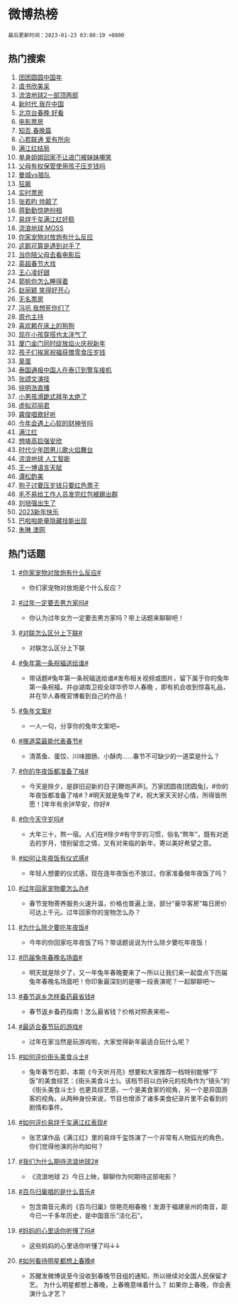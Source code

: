# 微博热榜

`最后更新时间：2023-01-23 03:08:19 +0800`

## 热门搜索

1. [团团圆圆中国年](https://m.weibo.cn/search?containerid=100103type%3D1%26t%3D10%26q%3D%23%E5%9B%A2%E5%9B%A2%E5%9C%86%E5%9C%86%E4%B8%AD%E5%9B%BD%E5%B9%B4%23&stream_entry_id=51&isnewpage=1&extparam=seat%3D1%26filter_type%3Drealtimehot%26cate%3D10103%26pos%3D0%26dgr%3D0%26c_type%3D51%26display_time%3D1674414498%26pre_seqid%3D1674414498053031884116&luicode=10000011&lfid=106003type%253D25%2526t%253D3%2526disable_hot%253D1%2526filter_type%253Drealtimehot)
1. [虞书欣美呆](https://m.weibo.cn/search?containerid=100103type%3D1%26t%3D10%26q%3D%23%E8%99%9E%E4%B9%A6%E6%AC%A3%E7%BE%8E%E5%91%86%23&stream_entry_id=31&isnewpage=1&extparam=seat%3D1%26cate%3D5001%26dgr%3D0%26lcate%3D5001%26pos%3D0%26stream_entry_id%3D31%26flag%3D0%26filter_type%3Drealtimehot%26band_rank%3D1%26q%3D%2523%25E8%2599%259E%25E4%25B9%25A6%25E6%25AC%25A3%25E7%25BE%258E%25E5%2591%2586%2523%26realpos%3D1%26c_type%3D31%26display_time%3D1674414498%26pre_seqid%3D1674414498053031884116&luicode=10000011&lfid=106003type%253D25%2526t%253D3%2526disable_hot%253D1%2526filter_type%253Drealtimehot)
1. [流浪地球2一部顶两部](https://m.weibo.cn/search?containerid=100103type%3D1%26t%3D10%26q%3D%23%E6%B5%81%E6%B5%AA%E5%9C%B0%E7%90%832%E4%B8%80%E9%83%A8%E9%A1%B6%E4%B8%A4%E9%83%A8%23&stream_entry_id=31&isnewpage=1&extparam=seat%3D1%26cate%3D5001%26dgr%3D0%26lcate%3D5001%26pos%3D1%26stream_entry_id%3D31%26flag%3D0%26filter_type%3Drealtimehot%26band_rank%3D2%26q%3D%2523%25E6%25B5%2581%25E6%25B5%25AA%25E5%259C%25B0%25E7%2590%25832%25E4%25B8%2580%25E9%2583%25A8%25E9%25A1%25B6%25E4%25B8%25A4%25E9%2583%25A8%2523%26realpos%3D2%26c_type%3D31%26display_time%3D1674414498%26pre_seqid%3D1674414498053031884116&luicode=10000011&lfid=106003type%253D25%2526t%253D3%2526disable_hot%253D1%2526filter_type%253Drealtimehot)
1. [新时代 我在中国](https://m.weibo.cn/search?containerid=100103type%3D1%26t%3D10%26q%3D%23%E6%96%B0%E6%97%B6%E4%BB%A3+%E6%88%91%E5%9C%A8%E4%B8%AD%E5%9B%BD%23&stream_entry_id=31&isnewpage=1&extparam=seat%3D1%26cate%3D5001%26dgr%3D0%26lcate%3D5001%26pos%3D2%26stream_entry_id%3D31%26flag%3D0%26filter_type%3Drealtimehot%26band_rank%3D3%26q%3D%2523%25E6%2596%25B0%25E6%2597%25B6%25E4%25BB%25A3%2520%25E6%2588%2591%25E5%259C%25A8%25E4%25B8%25AD%25E5%259B%25BD%2523%26realpos%3D3%26c_type%3D31%26display_time%3D1674414498%26pre_seqid%3D1674414498053031884116&luicode=10000011&lfid=106003type%253D25%2526t%253D3%2526disable_hot%253D1%2526filter_type%253Drealtimehot)
1. [北京台春晚 好看](https://m.weibo.cn/search?containerid=100103type%3D1%26t%3D10%26q%3D%23%E5%8C%97%E4%BA%AC%E5%8F%B0%E6%98%A5%E6%99%9A+%E5%A5%BD%E7%9C%8B%23&stream_entry_id=31&isnewpage=1&extparam=seat%3D1%26cate%3D5001%26dgr%3D0%26lcate%3D5001%26pos%3D3%26stream_entry_id%3D31%26flag%3D16%26filter_type%3Drealtimehot%26band_rank%3D4%26q%3D%2523%25E5%258C%2597%25E4%25BA%25AC%25E5%258F%25B0%25E6%2598%25A5%25E6%2599%259A%2520%25E5%25A5%25BD%25E7%259C%258B%2523%26realpos%3D4%26c_type%3D31%26display_time%3D1674414498%26pre_seqid%3D1674414498053031884116&luicode=10000011&lfid=106003type%253D25%2526t%253D3%2526disable_hot%253D1%2526filter_type%253Drealtimehot)
1. [电影票房](https://m.weibo.cn/search?containerid=100103type%3D1%26t%3D10%26q%3D%E7%94%B5%E5%BD%B1%E7%A5%A8%E6%88%BF&stream_entry_id=31&isnewpage=1&extparam=seat%3D1%26cate%3D5001%26dgr%3D0%26lcate%3D5001%26pos%3D4%26stream_entry_id%3D31%26flag%3D0%26filter_type%3Drealtimehot%26band_rank%3D5%26q%3D%25E7%2594%25B5%25E5%25BD%25B1%25E7%25A5%25A8%25E6%2588%25BF%26realpos%3D5%26c_type%3D31%26display_time%3D1674414498%26pre_seqid%3D1674414498053031884116&luicode=10000011&lfid=106003type%253D25%2526t%253D3%2526disable_hot%253D1%2526filter_type%253Drealtimehot)
1. [知否 春晚篇](https://m.weibo.cn/search?containerid=100103type%3D1%26t%3D10%26q%3D%E7%9F%A5%E5%90%A6+%E6%98%A5%E6%99%9A%E7%AF%87&stream_entry_id=31&isnewpage=1&extparam=seat%3D1%26cate%3D5001%26dgr%3D0%26lcate%3D5001%26pos%3D5%26stream_entry_id%3D31%26flag%3D0%26filter_type%3Drealtimehot%26band_rank%3D6%26q%3D%25E7%259F%25A5%25E5%2590%25A6%2520%25E6%2598%25A5%25E6%2599%259A%25E7%25AF%2587%26realpos%3D6%26c_type%3D31%26display_time%3D1674414498%26pre_seqid%3D1674414498053031884116&luicode=10000011&lfid=106003type%253D25%2526t%253D3%2526disable_hot%253D1%2526filter_type%253Drealtimehot)
1. [心若联通 爱有所向](https://m.weibo.cn/search?containerid=100103type%3D1%26t%3D10%26q%3D%23%E5%BF%83%E8%8B%A5%E8%81%94%E9%80%9A+%E7%88%B1%E6%9C%89%E6%89%80%E5%90%91%23&stream_entry_id=31&isnewpage=1&extparam=seat%3D1%26cate%3D5001%26lcate%3D5001%26pos%3D6%26stream_entry_id%3D31%26filter_type%3Drealtimehot%26band_rank%3D7%26q%3D%2523%25E5%25BF%2583%25E8%258B%25A5%25E8%2581%2594%25E9%2580%259A%2520%25E7%2588%25B1%25E6%259C%2589%25E6%2589%2580%25E5%2590%2591%2523%26adid%3D178662%26dgr%3D0%26topic_ad%3D1%26c_type%3D31%26display_time%3D1674414498%26pre_seqid%3D1674414498053031884116&luicode=10000011&lfid=106003type%253D25%2526t%253D3%2526disable_hot%253D1%2526filter_type%253Drealtimehot)
1. [满江红结局](https://m.weibo.cn/search?containerid=100103type%3D1%26t%3D10%26q%3D%E6%BB%A1%E6%B1%9F%E7%BA%A2%E7%BB%93%E5%B1%80&stream_entry_id=31&isnewpage=1&extparam=seat%3D1%26cate%3D5001%26dgr%3D0%26lcate%3D5001%26pos%3D7%26stream_entry_id%3D31%26flag%3D0%26filter_type%3Drealtimehot%26band_rank%3D7%26q%3D%25E6%25BB%25A1%25E6%25B1%259F%25E7%25BA%25A2%25E7%25BB%2593%25E5%25B1%2580%26realpos%3D7%26c_type%3D31%26display_time%3D1674414498%26pre_seqid%3D1674414498053031884116&luicode=10000011&lfid=106003type%253D25%2526t%253D3%2526disable_hot%253D1%2526filter_type%253Drealtimehot)
1. [单身姐姐回家不让进门被妹妹嘲笑](https://m.weibo.cn/search?containerid=100103type%3D1%26t%3D10%26q%3D%23%E5%8D%95%E8%BA%AB%E5%A7%90%E5%A7%90%E5%9B%9E%E5%AE%B6%E4%B8%8D%E8%AE%A9%E8%BF%9B%E9%97%A8%E8%A2%AB%E5%A6%B9%E5%A6%B9%E5%98%B2%E7%AC%91%23&stream_entry_id=31&isnewpage=1&extparam=seat%3D1%26cate%3D5001%26dgr%3D0%26lcate%3D5001%26pos%3D8%26stream_entry_id%3D31%26flag%3D0%26filter_type%3Drealtimehot%26band_rank%3D8%26q%3D%2523%25E5%258D%2595%25E8%25BA%25AB%25E5%25A7%2590%25E5%25A7%2590%25E5%259B%259E%25E5%25AE%25B6%25E4%25B8%258D%25E8%25AE%25A9%25E8%25BF%259B%25E9%2597%25A8%25E8%25A2%25AB%25E5%25A6%25B9%25E5%25A6%25B9%25E5%2598%25B2%25E7%25AC%2591%2523%26realpos%3D8%26c_type%3D31%26display_time%3D1674414498%26pre_seqid%3D1674414498053031884116&luicode=10000011&lfid=106003type%253D25%2526t%253D3%2526disable_hot%253D1%2526filter_type%253Drealtimehot)
1. [父母有权保管使用孩子压岁钱吗](https://m.weibo.cn/search?containerid=100103type%3D1%26t%3D10%26q%3D%23%E7%88%B6%E6%AF%8D%E6%9C%89%E6%9D%83%E4%BF%9D%E7%AE%A1%E4%BD%BF%E7%94%A8%E5%AD%A9%E5%AD%90%E5%8E%8B%E5%B2%81%E9%92%B1%E5%90%97%23&stream_entry_id=31&isnewpage=1&extparam=seat%3D1%26cate%3D5001%26dgr%3D0%26lcate%3D5001%26pos%3D9%26stream_entry_id%3D31%26flag%3D0%26filter_type%3Drealtimehot%26band_rank%3D9%26q%3D%2523%25E7%2588%25B6%25E6%25AF%258D%25E6%259C%2589%25E6%259D%2583%25E4%25BF%259D%25E7%25AE%25A1%25E4%25BD%25BF%25E7%2594%25A8%25E5%25AD%25A9%25E5%25AD%2590%25E5%258E%258B%25E5%25B2%2581%25E9%2592%25B1%25E5%2590%2597%2523%26realpos%3D9%26c_type%3D31%26display_time%3D1674414498%26pre_seqid%3D1674414498053031884116&luicode=10000011&lfid=106003type%253D25%2526t%253D3%2526disable_hot%253D1%2526filter_type%253Drealtimehot)
1. [曼城vs狼队](https://m.weibo.cn/search?containerid=100103type%3D1%26t%3D10%26q%3D%23%E6%9B%BC%E5%9F%8Evs%E7%8B%BC%E9%98%9F%23&stream_entry_id=31&isnewpage=1&extparam=seat%3D1%26cate%3D5001%26dgr%3D0%26lcate%3D5001%26pos%3D10%26stream_entry_id%3D31%26flag%3D0%26filter_type%3Drealtimehot%26band_rank%3D10%26q%3D%2523%25E6%259B%25BC%25E5%259F%258Evs%25E7%258B%25BC%25E9%2598%259F%2523%26realpos%3D10%26c_type%3D31%26display_time%3D1674414498%26pre_seqid%3D1674414498053031884116&luicode=10000011&lfid=106003type%253D25%2526t%253D3%2526disable_hot%253D1%2526filter_type%253Drealtimehot)
1. [狂飙](https://m.weibo.cn/search?containerid=100103type%3D1%26t%3D10%26q%3D%E7%8B%82%E9%A3%99&stream_entry_id=31&isnewpage=1&extparam=seat%3D1%26cate%3D5001%26dgr%3D0%26lcate%3D5001%26pos%3D11%26stream_entry_id%3D31%26flag%3D0%26filter_type%3Drealtimehot%26band_rank%3D11%26q%3D%25E7%258B%2582%25E9%25A3%2599%26realpos%3D11%26c_type%3D31%26display_time%3D1674414498%26pre_seqid%3D1674414498053031884116&luicode=10000011&lfid=106003type%253D25%2526t%253D3%2526disable_hot%253D1%2526filter_type%253Drealtimehot)
1. [实时票房](https://m.weibo.cn/search?containerid=100103type%3D1%26t%3D10%26q%3D%23%E5%AE%9E%E6%97%B6%E7%A5%A8%E6%88%BF%23&stream_entry_id=31&isnewpage=1&extparam=seat%3D1%26cate%3D5001%26dgr%3D0%26lcate%3D5001%26pos%3D12%26stream_entry_id%3D31%26flag%3D0%26filter_type%3Drealtimehot%26band_rank%3D12%26q%3D%2523%25E5%25AE%259E%25E6%2597%25B6%25E7%25A5%25A8%25E6%2588%25BF%2523%26realpos%3D12%26c_type%3D31%26display_time%3D1674414498%26pre_seqid%3D1674414498053031884116&luicode=10000011&lfid=106003type%253D25%2526t%253D3%2526disable_hot%253D1%2526filter_type%253Drealtimehot)
1. [张若昀 帅颠了](https://m.weibo.cn/search?containerid=100103type%3D1%26t%3D10%26q%3D%E5%BC%A0%E8%8B%A5%E6%98%80+%E5%B8%85%E9%A2%A0%E4%BA%86&stream_entry_id=31&isnewpage=1&extparam=seat%3D1%26cate%3D5001%26dgr%3D0%26lcate%3D5001%26pos%3D13%26stream_entry_id%3D31%26flag%3D0%26filter_type%3Drealtimehot%26band_rank%3D13%26q%3D%25E5%25BC%25A0%25E8%258B%25A5%25E6%2598%2580%2520%25E5%25B8%2585%25E9%25A2%25A0%25E4%25BA%2586%26realpos%3D13%26c_type%3D31%26display_time%3D1674414498%26pre_seqid%3D1674414498053031884116&luicode=10000011&lfid=106003type%253D25%2526t%253D3%2526disable_hot%253D1%2526filter_type%253Drealtimehot)
1. [蒋勤勤惊艳扮相](https://m.weibo.cn/search?containerid=100103type%3D1%26t%3D10%26q%3D%23%E8%92%8B%E5%8B%A4%E5%8B%A4%E6%83%8A%E8%89%B3%E6%89%AE%E7%9B%B8%23&stream_entry_id=31&isnewpage=1&extparam=seat%3D1%26cate%3D5001%26dgr%3D0%26lcate%3D5001%26pos%3D14%26stream_entry_id%3D31%26flag%3D0%26filter_type%3Drealtimehot%26band_rank%3D14%26q%3D%2523%25E8%2592%258B%25E5%258B%25A4%25E5%258B%25A4%25E6%2583%258A%25E8%2589%25B3%25E6%2589%25AE%25E7%259B%25B8%2523%26realpos%3D14%26c_type%3D31%26display_time%3D1674414498%26pre_seqid%3D1674414498053031884116&luicode=10000011&lfid=106003type%253D25%2526t%253D3%2526disable_hot%253D1%2526filter_type%253Drealtimehot)
1. [易烊千玺满江红好稳](https://m.weibo.cn/search?containerid=100103type%3D1%26t%3D10%26q%3D%23%E6%98%93%E7%83%8A%E5%8D%83%E7%8E%BA%E6%BB%A1%E6%B1%9F%E7%BA%A2%E5%A5%BD%E7%A8%B3%23&stream_entry_id=31&isnewpage=1&extparam=seat%3D1%26cate%3D5001%26dgr%3D0%26lcate%3D5001%26pos%3D15%26stream_entry_id%3D31%26flag%3D0%26filter_type%3Drealtimehot%26band_rank%3D15%26q%3D%2523%25E6%2598%2593%25E7%2583%258A%25E5%258D%2583%25E7%258E%25BA%25E6%25BB%25A1%25E6%25B1%259F%25E7%25BA%25A2%25E5%25A5%25BD%25E7%25A8%25B3%2523%26realpos%3D15%26c_type%3D31%26display_time%3D1674414498%26pre_seqid%3D1674414498053031884116&luicode=10000011&lfid=106003type%253D25%2526t%253D3%2526disable_hot%253D1%2526filter_type%253Drealtimehot)
1. [流浪地球 MOSS](https://m.weibo.cn/search?containerid=100103type%3D1%26t%3D10%26q%3D%E6%B5%81%E6%B5%AA%E5%9C%B0%E7%90%83+MOSS&stream_entry_id=31&isnewpage=1&extparam=seat%3D1%26cate%3D5001%26dgr%3D0%26lcate%3D5001%26pos%3D16%26stream_entry_id%3D31%26flag%3D0%26filter_type%3Drealtimehot%26band_rank%3D16%26q%3D%25E6%25B5%2581%25E6%25B5%25AA%25E5%259C%25B0%25E7%2590%2583%2520MOSS%26realpos%3D16%26c_type%3D31%26display_time%3D1674414498%26pre_seqid%3D1674414498053031884116&luicode=10000011&lfid=106003type%253D25%2526t%253D3%2526disable_hot%253D1%2526filter_type%253Drealtimehot)
1. [你家宠物对放炮有什么反应](https://m.weibo.cn/search?containerid=100103type%3D1%26t%3D10%26q%3D%23%E4%BD%A0%E5%AE%B6%E5%AE%A0%E7%89%A9%E5%AF%B9%E6%94%BE%E7%82%AE%E6%9C%89%E4%BB%80%E4%B9%88%E5%8F%8D%E5%BA%94%23&stream_entry_id=31&isnewpage=1&extparam=seat%3D1%26cate%3D5001%26dgr%3D0%26lcate%3D5001%26pos%3D17%26stream_entry_id%3D31%26flag%3D0%26filter_type%3Drealtimehot%26band_rank%3D17%26q%3D%2523%25E4%25BD%25A0%25E5%25AE%25B6%25E5%25AE%25A0%25E7%2589%25A9%25E5%25AF%25B9%25E6%2594%25BE%25E7%2582%25AE%25E6%259C%2589%25E4%25BB%2580%25E4%25B9%2588%25E5%258F%258D%25E5%25BA%2594%2523%26realpos%3D17%26c_type%3D31%26display_time%3D1674414498%26pre_seqid%3D1674414498053031884116&luicode=10000011&lfid=106003type%253D25%2526t%253D3%2526disable_hot%253D1%2526filter_type%253Drealtimehot)
1. [这鹅可算是遇到对手了](https://m.weibo.cn/search?containerid=100103type%3D1%26t%3D10%26q%3D%23%E8%BF%99%E9%B9%85%E5%8F%AF%E7%AE%97%E6%98%AF%E9%81%87%E5%88%B0%E5%AF%B9%E6%89%8B%E4%BA%86%23&stream_entry_id=31&isnewpage=1&extparam=seat%3D1%26cate%3D5001%26dgr%3D0%26lcate%3D5001%26pos%3D18%26stream_entry_id%3D31%26flag%3D0%26filter_type%3Drealtimehot%26band_rank%3D18%26q%3D%2523%25E8%25BF%2599%25E9%25B9%2585%25E5%258F%25AF%25E7%25AE%2597%25E6%2598%25AF%25E9%2581%2587%25E5%2588%25B0%25E5%25AF%25B9%25E6%2589%258B%25E4%25BA%2586%2523%26realpos%3D18%26c_type%3D31%26display_time%3D1674414498%26pre_seqid%3D1674414498053031884116&luicode=10000011&lfid=106003type%253D25%2526t%253D3%2526disable_hot%253D1%2526filter_type%253Drealtimehot)
1. [当你陪父母去看电影后](https://m.weibo.cn/search?containerid=100103type%3D1%26t%3D10%26q%3D%23%E5%BD%93%E4%BD%A0%E9%99%AA%E7%88%B6%E6%AF%8D%E5%8E%BB%E7%9C%8B%E7%94%B5%E5%BD%B1%E5%90%8E%23&stream_entry_id=31&isnewpage=1&extparam=seat%3D1%26cate%3D5001%26dgr%3D0%26lcate%3D5001%26pos%3D19%26stream_entry_id%3D31%26flag%3D0%26filter_type%3Drealtimehot%26band_rank%3D19%26q%3D%2523%25E5%25BD%2593%25E4%25BD%25A0%25E9%2599%25AA%25E7%2588%25B6%25E6%25AF%258D%25E5%258E%25BB%25E7%259C%258B%25E7%2594%25B5%25E5%25BD%25B1%25E5%2590%258E%2523%26realpos%3D19%26c_type%3D31%26display_time%3D1674414498%26pre_seqid%3D1674414498053031884116&luicode=10000011&lfid=106003type%253D25%2526t%253D3%2526disable_hot%253D1%2526filter_type%253Drealtimehot)
1. [英超春节大戏](https://m.weibo.cn/search?containerid=100103type%3D1%26t%3D10%26q%3D%23%E8%8B%B1%E8%B6%85%E6%98%A5%E8%8A%82%E5%A4%A7%E6%88%8F%23&stream_entry_id=31&isnewpage=1&extparam=seat%3D1%26cate%3D5001%26dgr%3D0%26lcate%3D5001%26pos%3D20%26stream_entry_id%3D31%26flag%3D1%26filter_type%3Drealtimehot%26band_rank%3D20%26q%3D%2523%25E8%258B%25B1%25E8%25B6%2585%25E6%2598%25A5%25E8%258A%2582%25E5%25A4%25A7%25E6%2588%258F%2523%26realpos%3D20%26c_type%3D31%26display_time%3D1674414498%26pre_seqid%3D1674414498053031884116&luicode=10000011&lfid=106003type%253D25%2526t%253D3%2526disable_hot%253D1%2526filter_type%253Drealtimehot)
1. [王心凌好甜](https://m.weibo.cn/search?containerid=100103type%3D1%26t%3D10%26q%3D%23%E7%8E%8B%E5%BF%83%E5%87%8C%E5%A5%BD%E7%94%9C%23&stream_entry_id=31&isnewpage=1&extparam=seat%3D1%26cate%3D5001%26dgr%3D0%26lcate%3D5001%26pos%3D21%26stream_entry_id%3D31%26flag%3D0%26filter_type%3Drealtimehot%26band_rank%3D21%26q%3D%2523%25E7%258E%258B%25E5%25BF%2583%25E5%2587%258C%25E5%25A5%25BD%25E7%2594%259C%2523%26realpos%3D21%26c_type%3D31%26display_time%3D1674414498%26pre_seqid%3D1674414498053031884116&luicode=10000011&lfid=106003type%253D25%2526t%253D3%2526disable_hot%253D1%2526filter_type%253Drealtimehot)
1. [郭帆你怎么睡得着](https://m.weibo.cn/search?containerid=100103type%3D1%26t%3D10%26q%3D%23%E9%83%AD%E5%B8%86%E4%BD%A0%E6%80%8E%E4%B9%88%E7%9D%A1%E5%BE%97%E7%9D%80%23&stream_entry_id=31&isnewpage=1&extparam=seat%3D1%26cate%3D5001%26dgr%3D0%26lcate%3D5001%26pos%3D22%26stream_entry_id%3D31%26flag%3D0%26filter_type%3Drealtimehot%26band_rank%3D22%26q%3D%2523%25E9%2583%25AD%25E5%25B8%2586%25E4%25BD%25A0%25E6%2580%258E%25E4%25B9%2588%25E7%259D%25A1%25E5%25BE%2597%25E7%259D%2580%2523%26realpos%3D22%26c_type%3D31%26display_time%3D1674414498%26pre_seqid%3D1674414498053031884116&luicode=10000011&lfid=106003type%253D25%2526t%253D3%2526disable_hot%253D1%2526filter_type%253Drealtimehot)
1. [赵丽颖 笑得好开心](https://m.weibo.cn/search?containerid=100103type%3D1%26t%3D10%26q%3D%E8%B5%B5%E4%B8%BD%E9%A2%96+%E7%AC%91%E5%BE%97%E5%A5%BD%E5%BC%80%E5%BF%83&stream_entry_id=31&isnewpage=1&extparam=seat%3D1%26cate%3D5001%26dgr%3D0%26lcate%3D5001%26pos%3D23%26stream_entry_id%3D31%26flag%3D0%26filter_type%3Drealtimehot%26band_rank%3D23%26q%3D%25E8%25B5%25B5%25E4%25B8%25BD%25E9%25A2%2596%2520%25E7%25AC%2591%25E5%25BE%2597%25E5%25A5%25BD%25E5%25BC%2580%25E5%25BF%2583%26realpos%3D23%26c_type%3D31%26display_time%3D1674414498%26pre_seqid%3D1674414498053031884116&luicode=10000011&lfid=106003type%253D25%2526t%253D3%2526disable_hot%253D1%2526filter_type%253Drealtimehot)
1. [无名票房](https://m.weibo.cn/search?containerid=100103type%3D1%26t%3D10%26q%3D%E6%97%A0%E5%90%8D%E7%A5%A8%E6%88%BF&stream_entry_id=31&isnewpage=1&extparam=seat%3D1%26cate%3D5001%26dgr%3D0%26lcate%3D5001%26pos%3D24%26stream_entry_id%3D31%26flag%3D0%26filter_type%3Drealtimehot%26band_rank%3D24%26q%3D%25E6%2597%25A0%25E5%2590%258D%25E7%25A5%25A8%25E6%2588%25BF%26realpos%3D24%26c_type%3D31%26display_time%3D1674414498%26pre_seqid%3D1674414498053031884116&luicode=10000011&lfid=106003type%253D25%2526t%253D3%2526disable_hot%253D1%2526filter_type%253Drealtimehot)
1. [冯巩 我想死你们了](https://m.weibo.cn/search?containerid=100103type%3D1%26t%3D10%26q%3D%E5%86%AF%E5%B7%A9+%E6%88%91%E6%83%B3%E6%AD%BB%E4%BD%A0%E4%BB%AC%E4%BA%86&stream_entry_id=31&isnewpage=1&extparam=seat%3D1%26cate%3D5001%26dgr%3D0%26lcate%3D5001%26pos%3D25%26stream_entry_id%3D31%26flag%3D0%26filter_type%3Drealtimehot%26band_rank%3D25%26q%3D%25E5%2586%25AF%25E5%25B7%25A9%2520%25E6%2588%2591%25E6%2583%25B3%25E6%25AD%25BB%25E4%25BD%25A0%25E4%25BB%25AC%25E4%25BA%2586%26realpos%3D25%26c_type%3D31%26display_time%3D1674414498%26pre_seqid%3D1674414498053031884116&luicode=10000011&lfid=106003type%253D25%2526t%253D3%2526disable_hot%253D1%2526filter_type%253Drealtimehot)
1. [周也主持](https://m.weibo.cn/search?containerid=100103type%3D1%26t%3D10%26q%3D%23%E5%91%A8%E4%B9%9F%E4%B8%BB%E6%8C%81%23&stream_entry_id=31&isnewpage=1&extparam=seat%3D1%26cate%3D5001%26dgr%3D0%26lcate%3D5001%26pos%3D26%26stream_entry_id%3D31%26flag%3D0%26filter_type%3Drealtimehot%26band_rank%3D26%26q%3D%2523%25E5%2591%25A8%25E4%25B9%259F%25E4%25B8%25BB%25E6%258C%2581%2523%26realpos%3D26%26c_type%3D31%26display_time%3D1674414498%26pre_seqid%3D1674414498053031884116&luicode=10000011&lfid=106003type%253D25%2526t%253D3%2526disable_hot%253D1%2526filter_type%253Drealtimehot)
1. [喜欢赖在床上的狗狗](https://m.weibo.cn/search?containerid=100103type%3D1%26t%3D10%26q%3D%23%E5%96%9C%E6%AC%A2%E8%B5%96%E5%9C%A8%E5%BA%8A%E4%B8%8A%E7%9A%84%E7%8B%97%E7%8B%97%23&stream_entry_id=31&isnewpage=1&extparam=seat%3D1%26cate%3D5001%26dgr%3D0%26lcate%3D5001%26pos%3D27%26stream_entry_id%3D31%26flag%3D0%26filter_type%3Drealtimehot%26band_rank%3D27%26q%3D%2523%25E5%2596%259C%25E6%25AC%25A2%25E8%25B5%2596%25E5%259C%25A8%25E5%25BA%258A%25E4%25B8%258A%25E7%259A%2584%25E7%258B%2597%25E7%258B%2597%2523%26realpos%3D27%26c_type%3D31%26display_time%3D1674414498%26pre_seqid%3D1674414498053031884116&luicode=10000011&lfid=106003type%253D25%2526t%253D3%2526disable_hot%253D1%2526filter_type%253Drealtimehot)
1. [现在小孩穿搭也太洋气了](https://m.weibo.cn/search?containerid=100103type%3D1%26t%3D10%26q%3D%23%E7%8E%B0%E5%9C%A8%E5%B0%8F%E5%AD%A9%E7%A9%BF%E6%90%AD%E4%B9%9F%E5%A4%AA%E6%B4%8B%E6%B0%94%E4%BA%86%23&stream_entry_id=31&isnewpage=1&extparam=seat%3D1%26cate%3D5001%26dgr%3D0%26lcate%3D5001%26pos%3D28%26stream_entry_id%3D31%26flag%3D0%26filter_type%3Drealtimehot%26band_rank%3D28%26q%3D%2523%25E7%258E%25B0%25E5%259C%25A8%25E5%25B0%258F%25E5%25AD%25A9%25E7%25A9%25BF%25E6%2590%25AD%25E4%25B9%259F%25E5%25A4%25AA%25E6%25B4%258B%25E6%25B0%2594%25E4%25BA%2586%2523%26realpos%3D28%26c_type%3D31%26display_time%3D1674414498%26pre_seqid%3D1674414498053031884116&luicode=10000011&lfid=106003type%253D25%2526t%253D3%2526disable_hot%253D1%2526filter_type%253Drealtimehot)
1. [厦门金门同时绽放焰火庆祝新年](https://m.weibo.cn/search?containerid=100103type%3D1%26t%3D10%26q%3D%23%E5%8E%A6%E9%97%A8%E9%87%91%E9%97%A8%E5%90%8C%E6%97%B6%E7%BB%BD%E6%94%BE%E7%84%B0%E7%81%AB%E5%BA%86%E7%A5%9D%E6%96%B0%E5%B9%B4%23&stream_entry_id=31&isnewpage=1&extparam=seat%3D1%26cate%3D5001%26dgr%3D0%26lcate%3D5001%26pos%3D29%26stream_entry_id%3D31%26flag%3D0%26filter_type%3Drealtimehot%26band_rank%3D29%26q%3D%2523%25E5%258E%25A6%25E9%2597%25A8%25E9%2587%2591%25E9%2597%25A8%25E5%2590%258C%25E6%2597%25B6%25E7%25BB%25BD%25E6%2594%25BE%25E7%2584%25B0%25E7%2581%25AB%25E5%25BA%2586%25E7%25A5%259D%25E6%2596%25B0%25E5%25B9%25B4%2523%26realpos%3D29%26c_type%3D31%26display_time%3D1674414498%26pre_seqid%3D1674414498053031884116&luicode=10000011&lfid=106003type%253D25%2526t%253D3%2526disable_hot%253D1%2526filter_type%253Drealtimehot)
1. [孩子们挨家祝福获赠零食压岁钱](https://m.weibo.cn/search?containerid=100103type%3D1%26t%3D10%26q%3D%23%E5%AD%A9%E5%AD%90%E4%BB%AC%E6%8C%A8%E5%AE%B6%E7%A5%9D%E7%A6%8F%E8%8E%B7%E8%B5%A0%E9%9B%B6%E9%A3%9F%E5%8E%8B%E5%B2%81%E9%92%B1%23&stream_entry_id=31&isnewpage=1&extparam=seat%3D1%26cate%3D5001%26dgr%3D0%26lcate%3D5001%26pos%3D30%26stream_entry_id%3D31%26flag%3D0%26filter_type%3Drealtimehot%26band_rank%3D30%26q%3D%2523%25E5%25AD%25A9%25E5%25AD%2590%25E4%25BB%25AC%25E6%258C%25A8%25E5%25AE%25B6%25E7%25A5%259D%25E7%25A6%258F%25E8%258E%25B7%25E8%25B5%25A0%25E9%259B%25B6%25E9%25A3%259F%25E5%258E%258B%25E5%25B2%2581%25E9%2592%25B1%2523%26realpos%3D30%26c_type%3D31%26display_time%3D1674414498%26pre_seqid%3D1674414498053031884116&luicode=10000011&lfid=106003type%253D25%2526t%253D3%2526disable_hot%253D1%2526filter_type%253Drealtimehot)
1. [臭蛋](https://m.weibo.cn/search?containerid=100103type%3D1%26t%3D10%26q%3D%E8%87%AD%E8%9B%8B&stream_entry_id=31&isnewpage=1&extparam=seat%3D1%26cate%3D5001%26dgr%3D0%26lcate%3D5001%26pos%3D31%26stream_entry_id%3D31%26flag%3D0%26filter_type%3Drealtimehot%26band_rank%3D31%26q%3D%25E8%2587%25AD%25E8%259B%258B%26realpos%3D31%26c_type%3D31%26display_time%3D1674414498%26pre_seqid%3D1674414498053031884116&luicode=10000011&lfid=106003type%253D25%2526t%253D3%2526disable_hot%253D1%2526filter_type%253Drealtimehot)
1. [泰国通报中国人在泰订到警车接机](https://m.weibo.cn/search?containerid=100103type%3D1%26t%3D10%26q%3D%23%E6%B3%B0%E5%9B%BD%E9%80%9A%E6%8A%A5%E4%B8%AD%E5%9B%BD%E4%BA%BA%E5%9C%A8%E6%B3%B0%E8%AE%A2%E5%88%B0%E8%AD%A6%E8%BD%A6%E6%8E%A5%E6%9C%BA%23&stream_entry_id=31&isnewpage=1&extparam=seat%3D1%26cate%3D5001%26dgr%3D0%26lcate%3D5001%26pos%3D32%26stream_entry_id%3D31%26flag%3D0%26filter_type%3Drealtimehot%26band_rank%3D32%26q%3D%2523%25E6%25B3%25B0%25E5%259B%25BD%25E9%2580%259A%25E6%258A%25A5%25E4%25B8%25AD%25E5%259B%25BD%25E4%25BA%25BA%25E5%259C%25A8%25E6%25B3%25B0%25E8%25AE%25A2%25E5%2588%25B0%25E8%25AD%25A6%25E8%25BD%25A6%25E6%258E%25A5%25E6%259C%25BA%2523%26realpos%3D32%26c_type%3D31%26display_time%3D1674414498%26pre_seqid%3D1674414498053031884116&luicode=10000011&lfid=106003type%253D25%2526t%253D3%2526disable_hot%253D1%2526filter_type%253Drealtimehot)
1. [张颂文演技](https://m.weibo.cn/search?containerid=100103type%3D1%26t%3D10%26q%3D%23%E5%BC%A0%E9%A2%82%E6%96%87%E6%BC%94%E6%8A%80%23&stream_entry_id=31&isnewpage=1&extparam=seat%3D1%26cate%3D5001%26dgr%3D0%26lcate%3D5001%26pos%3D33%26stream_entry_id%3D31%26flag%3D0%26filter_type%3Drealtimehot%26band_rank%3D33%26q%3D%2523%25E5%25BC%25A0%25E9%25A2%2582%25E6%2596%2587%25E6%25BC%2594%25E6%258A%2580%2523%26realpos%3D33%26c_type%3D31%26display_time%3D1674414498%26pre_seqid%3D1674414498053031884116&luicode=10000011&lfid=106003type%253D25%2526t%253D3%2526disable_hot%253D1%2526filter_type%253Drealtimehot)
1. [徐明浩直播](https://m.weibo.cn/search?containerid=100103type%3D1%26t%3D10%26q%3D%23%E5%BE%90%E6%98%8E%E6%B5%A9%E7%9B%B4%E6%92%AD%23&stream_entry_id=31&isnewpage=1&extparam=seat%3D1%26cate%3D5001%26dgr%3D0%26lcate%3D5001%26pos%3D34%26stream_entry_id%3D31%26flag%3D0%26filter_type%3Drealtimehot%26band_rank%3D34%26q%3D%2523%25E5%25BE%2590%25E6%2598%258E%25E6%25B5%25A9%25E7%259B%25B4%25E6%2592%25AD%2523%26realpos%3D34%26c_type%3D31%26display_time%3D1674414498%26pre_seqid%3D1674414498053031884116&luicode=10000011&lfid=106003type%253D25%2526t%253D3%2526disable_hot%253D1%2526filter_type%253Drealtimehot)
1. [小男孩滑跪式拜年太绝了](https://m.weibo.cn/search?containerid=100103type%3D1%26t%3D10%26q%3D%23%E5%B0%8F%E7%94%B7%E5%AD%A9%E6%BB%91%E8%B7%AA%E5%BC%8F%E6%8B%9C%E5%B9%B4%E5%A4%AA%E7%BB%9D%E4%BA%86%23&stream_entry_id=31&isnewpage=1&extparam=seat%3D1%26cate%3D5001%26dgr%3D0%26lcate%3D5001%26pos%3D35%26stream_entry_id%3D31%26flag%3D0%26filter_type%3Drealtimehot%26band_rank%3D35%26q%3D%2523%25E5%25B0%258F%25E7%2594%25B7%25E5%25AD%25A9%25E6%25BB%2591%25E8%25B7%25AA%25E5%25BC%258F%25E6%258B%259C%25E5%25B9%25B4%25E5%25A4%25AA%25E7%25BB%259D%25E4%25BA%2586%2523%26realpos%3D35%26c_type%3D31%26display_time%3D1674414498%26pre_seqid%3D1674414498053031884116&luicode=10000011&lfid=106003type%253D25%2526t%253D3%2526disable_hot%253D1%2526filter_type%253Drealtimehot)
1. [虚拟邓丽君](https://m.weibo.cn/search?containerid=100103type%3D1%26t%3D10%26q%3D%E8%99%9A%E6%8B%9F%E9%82%93%E4%B8%BD%E5%90%9B&stream_entry_id=31&isnewpage=1&extparam=seat%3D1%26cate%3D5001%26dgr%3D0%26lcate%3D5001%26pos%3D36%26stream_entry_id%3D31%26flag%3D0%26filter_type%3Drealtimehot%26band_rank%3D36%26q%3D%25E8%2599%259A%25E6%258B%259F%25E9%2582%2593%25E4%25B8%25BD%25E5%2590%259B%26realpos%3D36%26c_type%3D31%26display_time%3D1674414498%26pre_seqid%3D1674414498053031884116&luicode=10000011&lfid=106003type%253D25%2526t%253D3%2526disable_hot%253D1%2526filter_type%253Drealtimehot)
1. [龚俊唱歌好听](https://m.weibo.cn/search?containerid=100103type%3D1%26t%3D10%26q%3D%23%E9%BE%9A%E4%BF%8A%E5%94%B1%E6%AD%8C%E5%A5%BD%E5%90%AC%23&stream_entry_id=31&isnewpage=1&extparam=seat%3D1%26cate%3D5001%26dgr%3D0%26lcate%3D5001%26pos%3D37%26stream_entry_id%3D31%26flag%3D0%26filter_type%3Drealtimehot%26band_rank%3D37%26q%3D%2523%25E9%25BE%259A%25E4%25BF%258A%25E5%2594%25B1%25E6%25AD%258C%25E5%25A5%25BD%25E5%2590%25AC%2523%26realpos%3D37%26c_type%3D31%26display_time%3D1674414498%26pre_seqid%3D1674414498053031884116&luicode=10000011&lfid=106003type%253D25%2526t%253D3%2526disable_hot%253D1%2526filter_type%253Drealtimehot)
1. [今年会遇上心软的财神爷吗](https://m.weibo.cn/search?containerid=100103type%3D1%26t%3D10%26q%3D%23%E4%BB%8A%E5%B9%B4%E4%BC%9A%E9%81%87%E4%B8%8A%E5%BF%83%E8%BD%AF%E7%9A%84%E8%B4%A2%E7%A5%9E%E7%88%B7%E5%90%97%23&stream_entry_id=31&isnewpage=1&extparam=seat%3D1%26cate%3D5001%26dgr%3D0%26lcate%3D5001%26pos%3D38%26stream_entry_id%3D31%26flag%3D0%26filter_type%3Drealtimehot%26band_rank%3D38%26q%3D%2523%25E4%25BB%258A%25E5%25B9%25B4%25E4%25BC%259A%25E9%2581%2587%25E4%25B8%258A%25E5%25BF%2583%25E8%25BD%25AF%25E7%259A%2584%25E8%25B4%25A2%25E7%25A5%259E%25E7%2588%25B7%25E5%2590%2597%2523%26realpos%3D38%26c_type%3D31%26display_time%3D1674414498%26pre_seqid%3D1674414498053031884116&luicode=10000011&lfid=106003type%253D25%2526t%253D3%2526disable_hot%253D1%2526filter_type%253Drealtimehot)
1. [满江红](https://m.weibo.cn/search?containerid=100103type%3D1%26t%3D10%26q%3D%E6%BB%A1%E6%B1%9F%E7%BA%A2&stream_entry_id=31&isnewpage=1&extparam=seat%3D1%26cate%3D5001%26dgr%3D0%26lcate%3D5001%26pos%3D39%26stream_entry_id%3D31%26flag%3D0%26filter_type%3Drealtimehot%26band_rank%3D39%26q%3D%25E6%25BB%25A1%25E6%25B1%259F%25E7%25BA%25A2%26realpos%3D39%26c_type%3D31%26display_time%3D1674414498%26pre_seqid%3D1674414498053031884116&luicode=10000011&lfid=106003type%253D25%2526t%253D3%2526disable_hot%253D1%2526filter_type%253Drealtimehot)
1. [想嗑高启强安欣](https://m.weibo.cn/search?containerid=100103type%3D1%26t%3D10%26q%3D%E6%83%B3%E5%97%91%E9%AB%98%E5%90%AF%E5%BC%BA%E5%AE%89%E6%AC%A3&stream_entry_id=31&isnewpage=1&extparam=seat%3D1%26cate%3D5001%26dgr%3D0%26lcate%3D5001%26pos%3D40%26stream_entry_id%3D31%26flag%3D0%26filter_type%3Drealtimehot%26band_rank%3D40%26q%3D%25E6%2583%25B3%25E5%2597%2591%25E9%25AB%2598%25E5%2590%25AF%25E5%25BC%25BA%25E5%25AE%2589%25E6%25AC%25A3%26realpos%3D40%26c_type%3D31%26display_time%3D1674414498%26pre_seqid%3D1674414498053031884116&luicode=10000011&lfid=106003type%253D25%2526t%253D3%2526disable_hot%253D1%2526filter_type%253Drealtimehot)
1. [时代少年团男儿歌火焰舞台](https://m.weibo.cn/search?containerid=100103type%3D1%26t%3D10%26q%3D%23%E6%97%B6%E4%BB%A3%E5%B0%91%E5%B9%B4%E5%9B%A2%E7%94%B7%E5%84%BF%E6%AD%8C%E7%81%AB%E7%84%B0%E8%88%9E%E5%8F%B0%23&stream_entry_id=31&isnewpage=1&extparam=seat%3D1%26cate%3D5001%26dgr%3D0%26lcate%3D5001%26pos%3D41%26stream_entry_id%3D31%26flag%3D0%26filter_type%3Drealtimehot%26band_rank%3D41%26q%3D%2523%25E6%2597%25B6%25E4%25BB%25A3%25E5%25B0%2591%25E5%25B9%25B4%25E5%259B%25A2%25E7%2594%25B7%25E5%2584%25BF%25E6%25AD%258C%25E7%2581%25AB%25E7%2584%25B0%25E8%2588%259E%25E5%258F%25B0%2523%26realpos%3D41%26c_type%3D31%26display_time%3D1674414498%26pre_seqid%3D1674414498053031884116&luicode=10000011&lfid=106003type%253D25%2526t%253D3%2526disable_hot%253D1%2526filter_type%253Drealtimehot)
1. [流浪地球 人工智能](https://m.weibo.cn/search?containerid=100103type%3D1%26t%3D10%26q%3D%E6%B5%81%E6%B5%AA%E5%9C%B0%E7%90%83+%E4%BA%BA%E5%B7%A5%E6%99%BA%E8%83%BD&stream_entry_id=31&isnewpage=1&extparam=seat%3D1%26cate%3D5001%26dgr%3D0%26lcate%3D5001%26pos%3D42%26stream_entry_id%3D31%26flag%3D1%26filter_type%3Drealtimehot%26band_rank%3D42%26q%3D%25E6%25B5%2581%25E6%25B5%25AA%25E5%259C%25B0%25E7%2590%2583%2520%25E4%25BA%25BA%25E5%25B7%25A5%25E6%2599%25BA%25E8%2583%25BD%26realpos%3D42%26c_type%3D31%26display_time%3D1674414498%26pre_seqid%3D1674414498053031884116&luicode=10000011&lfid=106003type%253D25%2526t%253D3%2526disable_hot%253D1%2526filter_type%253Drealtimehot)
1. [王一博语言天赋](https://m.weibo.cn/search?containerid=100103type%3D1%26t%3D10%26q%3D%E7%8E%8B%E4%B8%80%E5%8D%9A%E8%AF%AD%E8%A8%80%E5%A4%A9%E8%B5%8B&stream_entry_id=31&isnewpage=1&extparam=seat%3D1%26cate%3D5001%26dgr%3D0%26lcate%3D5001%26pos%3D43%26stream_entry_id%3D31%26flag%3D0%26filter_type%3Drealtimehot%26band_rank%3D43%26q%3D%25E7%258E%258B%25E4%25B8%2580%25E5%258D%259A%25E8%25AF%25AD%25E8%25A8%2580%25E5%25A4%25A9%25E8%25B5%258B%26realpos%3D43%26c_type%3D31%26display_time%3D1674414498%26pre_seqid%3D1674414498053031884116&luicode=10000011&lfid=106003type%253D25%2526t%253D3%2526disable_hot%253D1%2526filter_type%253Drealtimehot)
1. [谭松韵美](https://m.weibo.cn/search?containerid=100103type%3D1%26t%3D10%26q%3D%E8%B0%AD%E6%9D%BE%E9%9F%B5%E7%BE%8E&stream_entry_id=31&isnewpage=1&extparam=seat%3D1%26cate%3D5001%26dgr%3D0%26lcate%3D5001%26pos%3D44%26stream_entry_id%3D31%26flag%3D0%26filter_type%3Drealtimehot%26band_rank%3D44%26q%3D%25E8%25B0%25AD%25E6%259D%25BE%25E9%259F%25B5%25E7%25BE%258E%26realpos%3D44%26c_type%3D31%26display_time%3D1674414498%26pre_seqid%3D1674414498053031884116&luicode=10000011&lfid=106003type%253D25%2526t%253D3%2526disable_hot%253D1%2526filter_type%253Drealtimehot)
1. [狗子讨要压岁钱只要红色票子](https://m.weibo.cn/search?containerid=100103type%3D1%26t%3D10%26q%3D%23%E7%8B%97%E5%AD%90%E8%AE%A8%E8%A6%81%E5%8E%8B%E5%B2%81%E9%92%B1%E5%8F%AA%E8%A6%81%E7%BA%A2%E8%89%B2%E7%A5%A8%E5%AD%90%23&stream_entry_id=31&isnewpage=1&extparam=seat%3D1%26cate%3D5001%26dgr%3D0%26lcate%3D5001%26pos%3D45%26stream_entry_id%3D31%26flag%3D0%26filter_type%3Drealtimehot%26band_rank%3D45%26q%3D%2523%25E7%258B%2597%25E5%25AD%2590%25E8%25AE%25A8%25E8%25A6%2581%25E5%258E%258B%25E5%25B2%2581%25E9%2592%25B1%25E5%258F%25AA%25E8%25A6%2581%25E7%25BA%25A2%25E8%2589%25B2%25E7%25A5%25A8%25E5%25AD%2590%2523%26realpos%3D45%26c_type%3D31%26display_time%3D1674414498%26pre_seqid%3D1674414498053031884116&luicode=10000011&lfid=106003type%253D25%2526t%253D3%2526disable_hot%253D1%2526filter_type%253Drealtimehot)
1. [毛不易给工作人员发完红包被踢出群](https://m.weibo.cn/search?containerid=100103type%3D1%26t%3D10%26q%3D%23%E6%AF%9B%E4%B8%8D%E6%98%93%E7%BB%99%E5%B7%A5%E4%BD%9C%E4%BA%BA%E5%91%98%E5%8F%91%E5%AE%8C%E7%BA%A2%E5%8C%85%E8%A2%AB%E8%B8%A2%E5%87%BA%E7%BE%A4%23&stream_entry_id=31&isnewpage=1&extparam=seat%3D1%26cate%3D5001%26dgr%3D0%26lcate%3D5001%26pos%3D46%26stream_entry_id%3D31%26flag%3D0%26filter_type%3Drealtimehot%26band_rank%3D46%26q%3D%2523%25E6%25AF%259B%25E4%25B8%258D%25E6%2598%2593%25E7%25BB%2599%25E5%25B7%25A5%25E4%25BD%259C%25E4%25BA%25BA%25E5%2591%2598%25E5%258F%2591%25E5%25AE%258C%25E7%25BA%25A2%25E5%258C%2585%25E8%25A2%25AB%25E8%25B8%25A2%25E5%2587%25BA%25E7%25BE%25A4%2523%26realpos%3D46%26c_type%3D31%26display_time%3D1674414498%26pre_seqid%3D1674414498053031884116&luicode=10000011&lfid=106003type%253D25%2526t%253D3%2526disable_hot%253D1%2526filter_type%253Drealtimehot)
1. [刘培强出生了](https://m.weibo.cn/search?containerid=100103type%3D1%26t%3D10%26q%3D%23%E5%88%98%E5%9F%B9%E5%BC%BA%E5%87%BA%E7%94%9F%E4%BA%86%23&stream_entry_id=31&isnewpage=1&extparam=seat%3D1%26cate%3D5001%26dgr%3D0%26lcate%3D5001%26pos%3D47%26stream_entry_id%3D31%26flag%3D0%26filter_type%3Drealtimehot%26band_rank%3D47%26q%3D%2523%25E5%2588%2598%25E5%259F%25B9%25E5%25BC%25BA%25E5%2587%25BA%25E7%2594%259F%25E4%25BA%2586%2523%26realpos%3D47%26c_type%3D31%26display_time%3D1674414498%26pre_seqid%3D1674414498053031884116&luicode=10000011&lfid=106003type%253D25%2526t%253D3%2526disable_hot%253D1%2526filter_type%253Drealtimehot)
1. [2023新年快乐](https://m.weibo.cn/search?containerid=100103type%3D1%26t%3D10%26q%3D%232023%E6%96%B0%E5%B9%B4%E5%BF%AB%E4%B9%90%23&stream_entry_id=31&isnewpage=1&extparam=seat%3D1%26cate%3D5001%26dgr%3D0%26lcate%3D5001%26pos%3D48%26stream_entry_id%3D31%26flag%3D0%26filter_type%3Drealtimehot%26band_rank%3D48%26q%3D%25232023%25E6%2596%25B0%25E5%25B9%25B4%25E5%25BF%25AB%25E4%25B9%2590%2523%26realpos%3D48%26c_type%3D31%26display_time%3D1674414498%26pre_seqid%3D1674414498053031884116&luicode=10000011&lfid=106003type%253D25%2526t%253D3%2526disable_hot%253D1%2526filter_type%253Drealtimehot)
1. [巴啦啦能量隐藏技能出现](https://m.weibo.cn/search?containerid=100103type%3D1%26t%3D10%26q%3D%23%E5%B7%B4%E5%95%A6%E5%95%A6%E8%83%BD%E9%87%8F%E9%9A%90%E8%97%8F%E6%8A%80%E8%83%BD%E5%87%BA%E7%8E%B0%23&stream_entry_id=31&isnewpage=1&extparam=seat%3D1%26cate%3D5001%26dgr%3D0%26lcate%3D5001%26pos%3D49%26stream_entry_id%3D31%26flag%3D0%26filter_type%3Drealtimehot%26band_rank%3D49%26q%3D%2523%25E5%25B7%25B4%25E5%2595%25A6%25E5%2595%25A6%25E8%2583%25BD%25E9%2587%258F%25E9%259A%2590%25E8%2597%258F%25E6%258A%2580%25E8%2583%25BD%25E5%2587%25BA%25E7%258E%25B0%2523%26realpos%3D49%26c_type%3D31%26display_time%3D1674414498%26pre_seqid%3D1674414498053031884116&luicode=10000011&lfid=106003type%253D25%2526t%253D3%2526disable_hot%253D1%2526filter_type%253Drealtimehot)
1. [朱琳 澳网](https://m.weibo.cn/search?containerid=100103type%3D1%26t%3D10%26q%3D%E6%9C%B1%E7%90%B3+%E6%BE%B3%E7%BD%91&stream_entry_id=31&isnewpage=1&extparam=seat%3D1%26cate%3D5001%26dgr%3D0%26lcate%3D5001%26pos%3D50%26stream_entry_id%3D31%26flag%3D0%26filter_type%3Drealtimehot%26band_rank%3D50%26q%3D%25E6%259C%25B1%25E7%2590%25B3%2520%25E6%25BE%25B3%25E7%25BD%2591%26realpos%3D50%26c_type%3D31%26display_time%3D1674414498%26pre_seqid%3D1674414498053031884116&luicode=10000011&lfid=106003type%253D25%2526t%253D3%2526disable_hot%253D1%2526filter_type%253Drealtimehot)

## 热门话题

1. [#你家宠物对放炮有什么反应#](https://m.weibo.cn/search?containerid=231522type%3D1%26t%3D10%26q%3D%23%E4%BD%A0%E5%AE%B6%E5%AE%A0%E7%89%A9%E5%AF%B9%E6%94%BE%E7%82%AE%E6%9C%89%E4%BB%80%E4%B9%88%E5%8F%8D%E5%BA%94%23&stream_entry_id=128&isnewpage=1&extparam=seat%3D1%26c_type%3D128%26dgr%3D0%26cate%3D5004%26lcate%3D5004%26pos%3D1-0-0%26unitid%3D1674390386758%26display_time%3D1674414499%26pre_seqid%3D167441449959302425282&luicode=10000011&lfid=231648_-_4)
    - 你们家宠物对放炮是个什么反应？

1. [#过年一定要去男方家吗#](https://m.weibo.cn/search?containerid=231522type%3D1%26t%3D10%26q%3D%23%E8%BF%87%E5%B9%B4%E4%B8%80%E5%AE%9A%E8%A6%81%E5%8E%BB%E7%94%B7%E6%96%B9%E5%AE%B6%E5%90%97%23&stream_entry_id=128&isnewpage=1&extparam=seat%3D1%26c_type%3D128%26dgr%3D0%26cate%3D5004%26lcate%3D5004%26pos%3D1-0-1%26unitid%3D1674258111878%26display_time%3D1674414499%26pre_seqid%3D167441449959302425282&luicode=10000011&lfid=231648_-_4)
    - 你认为过年女方一定要去男方家吗？带上话题来聊聊吧！

1. [#对联怎么区分上下联#](https://m.weibo.cn/search?containerid=231522type%3D1%26t%3D10%26q%3D%23%E5%AF%B9%E8%81%94%E6%80%8E%E4%B9%88%E5%8C%BA%E5%88%86%E4%B8%8A%E4%B8%8B%E8%81%94%23&stream_entry_id=128&isnewpage=1&extparam=seat%3D1%26c_type%3D128%26dgr%3D0%26cate%3D5004%26lcate%3D5004%26pos%3D1-0-2%26unitid%3D1674284808862%26display_time%3D1674414499%26pre_seqid%3D167441449959302425282&luicode=10000011&lfid=231648_-_4)
    - 对联怎么区分上下联

1. [#兔年第一条祝福送给谁#](https://m.weibo.cn/search?containerid=231522type%3D1%26t%3D10%26q%3D%23%E5%85%94%E5%B9%B4%E7%AC%AC%E4%B8%80%E6%9D%A1%E7%A5%9D%E7%A6%8F%E9%80%81%E7%BB%99%E8%B0%81%23&stream_entry_id=128&isnewpage=1&extparam=seat%3D1%26c_type%3D128%26dgr%3D0%26cate%3D5004%26lcate%3D5004%26pos%3D1-0-3%26unitid%3D1674387667947%26display_time%3D1674414499%26pre_seqid%3D167441449959302425282&luicode=10000011&lfid=231648_-_4)
    - 带话题#兔年第一条祝福送给谁#发布相关视频或图片，留下属于你的兔年第一条祝福，并@湖南卫视全球华侨华人春晚 ，即有机会收到惊喜礼品，并在华人春晚官博看到自己的作品！

1. [#兔年文案#](https://m.weibo.cn/search?containerid=231522type%3D1%26t%3D10%26q%3D%23%E5%85%94%E5%B9%B4%E6%96%87%E6%A1%88%23&stream_entry_id=128&isnewpage=1&extparam=seat%3D1%26c_type%3D128%26dgr%3D0%26cate%3D5004%26lcate%3D5004%26pos%3D1-0-4%26unitid%3D1674275231706%26display_time%3D1674414499%26pre_seqid%3D167441449959302425282&luicode=10000011&lfid=231648_-_4)
    - 一人一句，分享你的兔年文案吧~

1. [#哪道菜最能代表春节#](https://m.weibo.cn/search?containerid=231522type%3D1%26t%3D10%26q%3D%23%E5%93%AA%E9%81%93%E8%8F%9C%E6%9C%80%E8%83%BD%E4%BB%A3%E8%A1%A8%E6%98%A5%E8%8A%82%23&stream_entry_id=128&isnewpage=1&extparam=seat%3D1%26c_type%3D128%26dgr%3D0%26cate%3D5004%26lcate%3D5004%26pos%3D1-0-5%26unitid%3D1674357681978%26display_time%3D1674414499%26pre_seqid%3D167441449959302425282&luicode=10000011&lfid=231648_-_4)
    - 清蒸鱼、蛋饺、川味腊肠、小酥肉……春节不可缺少的一道菜是什么？

1. [#你的年夜饭都准备了啥#](https://m.weibo.cn/search?containerid=231522type%3D1%26t%3D10%26q%3D%23%E4%BD%A0%E7%9A%84%E5%B9%B4%E5%A4%9C%E9%A5%AD%E9%83%BD%E5%87%86%E5%A4%87%E4%BA%86%E5%95%A5%23&stream_entry_id=128&isnewpage=1&extparam=seat%3D1%26c_type%3D128%26dgr%3D0%26cate%3D5004%26lcate%3D5004%26pos%3D1-0-6%26unitid%3D1674267114756%26display_time%3D1674414499%26pre_seqid%3D167441449959302425282&luicode=10000011&lfid=231648_-_4)
    - 今天是除夕，是辞旧迎新的日子[鞭炮声声]。万家团圆夜[团圆兔]，#你的年夜饭都准备了啥#？#明天就是兔年了#，祝大家天天好心情，所得皆所愿！[年年有余]#早安，你好#

1. [#你今天守岁吗#](https://m.weibo.cn/search?containerid=231522type%3D1%26t%3D10%26q%3D%23%E4%BD%A0%E4%BB%8A%E5%A4%A9%E5%AE%88%E5%B2%81%E5%90%97%23&stream_entry_id=128&isnewpage=1&extparam=seat%3D1%26c_type%3D128%26dgr%3D0%26cate%3D5004%26lcate%3D5004%26pos%3D1-0-7%26unitid%3D1674267110717%26display_time%3D1674414499%26pre_seqid%3D167441449959302425282&luicode=10000011&lfid=231648_-_4)
    - 大年三十，熬一宿。人们在#除夕#有守岁的习惯，俗名“熬年”，既有对逝去的岁月，惜别留恋之情，又有对来临的新年，寄以美好希望之意。

1. [#如何让年夜饭有仪式感#](https://m.weibo.cn/search?containerid=231522type%3D1%26t%3D10%26q%3D%23%E5%A6%82%E4%BD%95%E8%AE%A9%E5%B9%B4%E5%A4%9C%E9%A5%AD%E6%9C%89%E4%BB%AA%E5%BC%8F%E6%84%9F%23&stream_entry_id=128&isnewpage=1&extparam=seat%3D1%26c_type%3D128%26dgr%3D0%26cate%3D5004%26lcate%3D5004%26pos%3D1-0-8%26unitid%3D1674283603944%26display_time%3D1674414499%26pre_seqid%3D167441449959302425282&luicode=10000011&lfid=231648_-_4)
    - 年轻人想要的仪式感，现在连年夜饭也不放过，你家准备做年夜饭了吗？

1. [#过年回家宠物要怎么办#](https://m.weibo.cn/search?containerid=231522type%3D1%26t%3D10%26q%3D%23%E8%BF%87%E5%B9%B4%E5%9B%9E%E5%AE%B6%E5%AE%A0%E7%89%A9%E8%A6%81%E6%80%8E%E4%B9%88%E5%8A%9E%23&stream_entry_id=128&isnewpage=1&extparam=seat%3D1%26c_type%3D128%26dgr%3D0%26cate%3D5004%26lcate%3D5004%26pos%3D1-0-9%26unitid%3D1674226940915%26display_time%3D1674414499%26pre_seqid%3D167441449959302425282&luicode=10000011&lfid=231648_-_4)
    - 春节宠物寄养服务火速升温，价格也普遍上涨，部分“豪华客房”每日房价可达上千元。过年回家你的宠物怎么办？

1. [#为什么除夕要吃年夜饭#](https://m.weibo.cn/search?containerid=231522type%3D1%26t%3D10%26q%3D%23%E4%B8%BA%E4%BB%80%E4%B9%88%E9%99%A4%E5%A4%95%E8%A6%81%E5%90%83%E5%B9%B4%E5%A4%9C%E9%A5%AD%23&stream_entry_id=128&isnewpage=1&extparam=seat%3D1%26c_type%3D128%26dgr%3D0%26cate%3D5004%26lcate%3D5004%26pos%3D1-0-10%26unitid%3D1674287800843%26display_time%3D1674414499%26pre_seqid%3D167441449959302425282&luicode=10000011&lfid=231648_-_4)
    - 今年的你回家吃年夜饭了吗？带话题说说为什么除夕要吃年夜饭！

1. [#历届兔年春晚名场面#](https://m.weibo.cn/search?containerid=231522type%3D1%26t%3D10%26q%3D%23%E5%8E%86%E5%B1%8A%E5%85%94%E5%B9%B4%E6%98%A5%E6%99%9A%E5%90%8D%E5%9C%BA%E9%9D%A2%23&stream_entry_id=128&isnewpage=1&extparam=seat%3D1%26c_type%3D128%26dgr%3D0%26cate%3D5004%26lcate%3D5004%26pos%3D1-0-11%26unitid%3D1674245501573%26display_time%3D1674414499%26pre_seqid%3D167441449959302425282&luicode=10000011&lfid=231648_-_4)
    - 明天就是除夕了，又一年兔年春晚要来了～所以让我们来一起盘点下历届兔年春晚名场面吧！你印象最深刻的是哪一段表演呢？一起聊聊吧～

1. [#春节返乡怎样备药最省钱#](https://m.weibo.cn/search?containerid=231522type%3D1%26t%3D10%26q%3D%23%E6%98%A5%E8%8A%82%E8%BF%94%E4%B9%A1%E6%80%8E%E6%A0%B7%E5%A4%87%E8%8D%AF%E6%9C%80%E7%9C%81%E9%92%B1%23&stream_entry_id=128&isnewpage=1&extparam=seat%3D1%26c_type%3D128%26dgr%3D0%26cate%3D5004%26lcate%3D5004%26pos%3D1-0-12%26unitid%3D1674257209966%26display_time%3D1674414499%26pre_seqid%3D167441449959302425282&luicode=10000011&lfid=231648_-_4)
    - 春节返乡备药指南！怎么最省钱？价格对照表来啦~

1. [#最适合春节玩的游戏#](https://m.weibo.cn/search?containerid=231522type%3D1%26t%3D10%26q%3D%23%E6%9C%80%E9%80%82%E5%90%88%E6%98%A5%E8%8A%82%E7%8E%A9%E7%9A%84%E6%B8%B8%E6%88%8F%23&stream_entry_id=128&isnewpage=1&extparam=seat%3D1%26c_type%3D128%26dgr%3D0%26cate%3D5004%26lcate%3D5004%26pos%3D1-0-13%26unitid%3D1674279106285%26display_time%3D1674414499%26pre_seqid%3D167441449959302425282&luicode=10000011&lfid=231648_-_4)
    - 过年在家当然是玩游戏啦，大家觉得新年最适合玩什么呢？

1. [#如何评价街头美食斗士#](https://m.weibo.cn/search?containerid=231522type%3D1%26t%3D10%26q%3D%23%E5%A6%82%E4%BD%95%E8%AF%84%E4%BB%B7%E8%A1%97%E5%A4%B4%E7%BE%8E%E9%A3%9F%E6%96%97%E5%A3%AB%23&stream_entry_id=128&isnewpage=1&extparam=seat%3D1%26c_type%3D128%26dgr%3D0%26cate%3D5004%26lcate%3D5004%26pos%3D1-0-14%26unitid%3D1674286914880%26display_time%3D1674414499%26pre_seqid%3D167441449959302425282&luicode=10000011&lfid=231648_-_4)
    - 兔年春节在即，本期《今天听月亮》想要和大家推荐一档特别能够“下饭”的美食综艺：《街头美食斗士》。该档节目以白钟元的视角作为“镜头”的《街头美食斗士》也更具综艺感，一个是美食家的视角，另一个是异国游客的视角。从两种身份来说，节目也增添了诸多美食纪录片里不会看到的剧情和事件。

1. [#如何评价易烊千玺满江红表现#](https://m.weibo.cn/search?containerid=231522type%3D1%26t%3D10%26q%3D%23%E5%A6%82%E4%BD%95%E8%AF%84%E4%BB%B7%E6%98%93%E7%83%8A%E5%8D%83%E7%8E%BA%E6%BB%A1%E6%B1%9F%E7%BA%A2%E8%A1%A8%E7%8E%B0%23&stream_entry_id=128&isnewpage=1&extparam=seat%3D1%26c_type%3D128%26dgr%3D0%26cate%3D5004%26lcate%3D5004%26pos%3D1-0-15%26unitid%3D1674392178503%26display_time%3D1674414499%26pre_seqid%3D167441449959302425282&luicode=10000011&lfid=231648_-_4)
    - 张艺谋作品《满江红》里的易烊千玺饰演了一个非常有人物弧光的角色，你们觉得他演的孙均如何？

1. [#我们为什么期待流浪地球2#](https://m.weibo.cn/search?containerid=231522type%3D1%26t%3D10%26q%3D%23%E6%88%91%E4%BB%AC%E4%B8%BA%E4%BB%80%E4%B9%88%E6%9C%9F%E5%BE%85%E6%B5%81%E6%B5%AA%E5%9C%B0%E7%90%832%23&stream_entry_id=128&isnewpage=1&extparam=seat%3D1%26c_type%3D128%26dgr%3D0%26cate%3D5004%26lcate%3D5004%26pos%3D1-0-16%26unitid%3D1674358300950%26display_time%3D1674414499%26pre_seqid%3D167441449959302425282&luicode=10000011&lfid=231648_-_4)
    - 《流浪地球 2》今日上映，聊聊你为何期待这部电影？

1. [#百鸟归巢唱的是什么音乐#](https://m.weibo.cn/search?containerid=231522type%3D1%26t%3D10%26q%3D%23%E7%99%BE%E9%B8%9F%E5%BD%92%E5%B7%A2%E5%94%B1%E7%9A%84%E6%98%AF%E4%BB%80%E4%B9%88%E9%9F%B3%E4%B9%90%23&stream_entry_id=128&isnewpage=1&extparam=seat%3D1%26c_type%3D128%26dgr%3D0%26cate%3D5004%26lcate%3D5004%26pos%3D1-0-17%26unitid%3D1674354989080%26display_time%3D1674414499%26pre_seqid%3D167441449959302425282&luicode=10000011&lfid=231648_-_4)
    - 包含南音元素的《百鸟归巢》惊艳亮相春晚！发源于福建泉州的南音，距今已一千多年历史，是中国音乐“活化石”。

1. [#妈妈的心里话你听懂了吗#](https://m.weibo.cn/search?containerid=231522type%3D1%26t%3D10%26q%3D%23%E5%A6%88%E5%A6%88%E7%9A%84%E5%BF%83%E9%87%8C%E8%AF%9D%E4%BD%A0%E5%90%AC%E6%87%82%E4%BA%86%E5%90%97%23&stream_entry_id=128&isnewpage=1&extparam=seat%3D1%26c_type%3D128%26dgr%3D0%26cate%3D5004%26lcate%3D5004%26pos%3D1-0-18%26unitid%3D1674323529919%26display_time%3D1674414499%26pre_seqid%3D167441449959302425282&luicode=10000011&lfid=231648_-_4)
    - 这些妈妈的心里话你听懂了吗↓↓

1. [#如何看待明星都想上春晚#](https://m.weibo.cn/search?containerid=231522type%3D1%26t%3D10%26q%3D%23%E5%A6%82%E4%BD%95%E7%9C%8B%E5%BE%85%E6%98%8E%E6%98%9F%E9%83%BD%E6%83%B3%E4%B8%8A%E6%98%A5%E6%99%9A%23&stream_entry_id=128&isnewpage=1&extparam=seat%3D1%26c_type%3D128%26dgr%3D0%26cate%3D5004%26lcate%3D5004%26pos%3D1-0-19%26unitid%3D1674292605895%26display_time%3D1674414499%26pre_seqid%3D167441449959302425282&luicode=10000011&lfid=231648_-_4)
    - 苏醒发微博说至今没收到春晚节目组的通知，所以继续对全国人民保留才艺。
为什么明星都想上春晚，上春晚意味着什么？
如果你上春晚，你会表演什么才艺？

